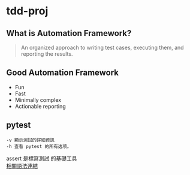 # tdd-proj

## What is Automation Framework?
> An organized approach to writing test cases,
executing them, and reporting the results.

## Good Automation Framework
* Fun
* Fast
* Minimally complex
* Actionable reporting

## pytest
```
-v 顯示測試的詳細資訊
-h 查看 pytest 的所有选项。
```
assert 是標寫測試 的基礎工具  
[相關語法連結](https://docs.python.org/3/reference/simple_stmts.html?highlight=assert#grammar-token-assert_stmt)

